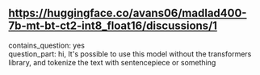 ## https://huggingface.co/avans06/madlad400-7b-mt-bt-ct2-int8_float16/discussions/1

contains_question: yes  
question_part: hi, It's possible to use this model without the transformers library, and tokenize the text with sentencepiece or something